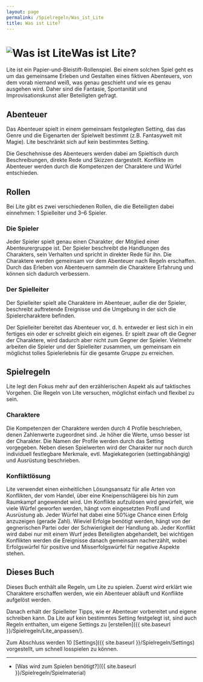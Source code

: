 ```yaml
---
layout: page
permalink: /Spielregeln/Was_ist_Lite
title: Was ist Lite?
---
```


<h1><img alt="Was ist Lite" src="{{ site.baseurl }}/assets/images/icons/wasistlite.png"/>Was ist Lite?</h1>

Lite ist ein Papier-und-Bleistift-Rollenspiel. Bei einem solchen Spiel geht es um das gemeinsame Erleben und Gestalten eines fiktiven Abenteuers, von dem vorab niemand weiß, was genau geschieht und wie es genau ausgehen wird. Daher sind die Fantasie, Spontanität und Improvisationskunst aller Beteiligten gefragt.

## Abenteuer

Das Abenteuer spielt in einem gemeinsam festgelegten Setting, das das Genre und die Eigenarten der Spielwelt bestimmt (z.B. Fantasywelt mit Magie). Lite beschränkt sich auf kein bestimmtes Setting.

Die Geschehnisse des Abenteuers werden dabei am Spieltisch durch Beschreibungen, direkte Rede und Skizzen dargestellt. Konflikte im Abenteuer werden durch die Kompetenzen der Charaktere und Würfel entschieden.

## Rollen

Bei Lite gibt es zwei verschiedenen Rollen, die die Beteiligten dabei einnehmen: 1 Spielleiter und 3&ndash;6 Spieler.

### Die Spieler

Jeder Spieler spielt genau einen Charakter, der Mitglied einer Abenteurergruppe ist. Der Spieler beschreibt die Handlungen des Charakters, sein Verhalten und spricht in direkter Rede für ihn. Die Charaktere werden gemeinsam vor dem Abenteuer nach Regeln erschaffen. Durch das Erleben von Abenteuern sammeln die Charaktere Erfahrung und können sich dadurch verbessern.

### Der Spielleiter

Der Spielleiter spielt alle Charaktere im Abenteuer, außer die der Spieler, beschreibt auftretende Ereignisse und die Umgebung in der sich die Spielercharaktere befinden.

Der Spielleiter bereitet das Abenteuer vor, d. h. entweder er liest sich in ein fertiges ein oder er schreibt gleich ein eigenes. Er spielt zwar oft die Gegner der Charaktere, wird dadurch aber nicht zum Gegner der Spieler. Vielmehr arbeiten die Spieler und der Spielleiter zusammen, um gemeinsam ein möglichst tolles Spielerlebnis für die gesamte Gruppe zu erreichen.

## Spielregeln

Lite legt den Fokus mehr auf den erzählerischen Aspekt als auf taktisches Vorgehen. Die Regeln von Lite versuchen, möglichst einfach und flexibel zu sein.

### Charaktere

Die Kompetenzen der Charaktere werden durch 4 Profile beschrieben, denen Zahlenwerte zugeordnet sind. Je höher die Werte, umso besser ist der Charakter. Die Namen der Profile werden durch das Setting vorgegeben. Neben diesen Spielwerten wird der Charakter nur noch durch individuell festlegbare Merkmale, evtl. Magiekategorien (settingabhängig) und Ausrüstung beschrieben.

### Konfliktlösung

Lite verwendet einen einheitlichen Lösungsansatz für alle Arten von Konflikten, der vom Handel, über eine Kneipenschlägerei bis hin zum Raumkampf angewendet wird. Um Konflikte aufzulösen wird gewürfelt, wie viele Würfel geworfen werden, hängt vom eingesetzten Profil und Ausrüstung ab. Jeder Würfel hat dabei eine 50%ige Chance einen Erfolg anzuzeigen (gerade Zahl). Wieviel Erfolge benötigt werden, hängt von der gegnerischen Partei oder der Schwierigkeit der Handlung ab. Jeder Konflikt wird dabei nur mit einem Wurf jedes Beteiligten abgehandelt, bei wichtigen Konflikten werden die Ereignisse danach gemeinsam nacherzählt, wobei Erfolgswürfel für positive und Misserfolgswürfel für negative Aspekte stehen.

## Dieses Buch

Dieses Buch enthält alle Regeln, um Lite zu spielen. Zuerst wird erklärt wie Charaktere erschaffen werden, wie ein Abenteuer abläuft und Konflikte aufgelöst werden.

Danach erhält der Spielleiter Tipps, wie er Abenteuer vorbereitet und eigene schreiben kann. Da Lite auf kein bestimmtes Setting festgelegt ist, sind auch Regeln enthalten, um eigene Settings zu [erstellen]({{ site.baseurl }}/Spielregeln/Lite_anpassen/).

Zum Abschluss werden 10 [Settings]({{ site.baseurl }}/Spielregeln/Settings) vorgestellt, um schnell losspielen zu können.

<hr/>

- [Was wird zum Spielen benötigt?]({{ site.baseurl }}/Spielregeln/Spielmaterial)
